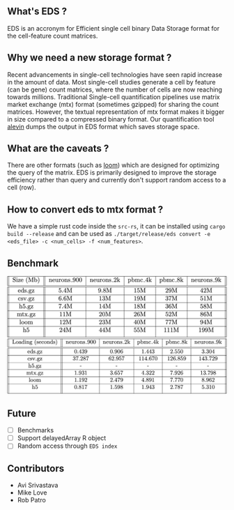 ## What's EDS ?
EDS is an accronym for Efficient single cell binary Data Storage format for the cell-feature count matrices.

## Why we need a new storage format ?
Recent advancements in single-cell technologies have seen rapid increase in the amount of data. Most single-cell studies generate a cell by feature (can be gene) count matrices, where the number of cells are now reaching towards millions. Traditional Single-cell quantification pipelines use matrix market exchange (mtx) format (sometimes gzipped) for sharing the count matrices. However, the textual representation of mtx format makes it bigger in size compared to a compressed binary format. Our quantification tool [alevin](https://combine-lab.github.io/alevin-tutorial/) dumps the output in EDS format which saves storage space.


## What are the caveats ?
There are other formats (such as [loom](https://github.com/linnarsson-lab/loompy)) which are designed for optimizing the query of the matrix. EDS is primarily designed to improve the storage efficiency rather than query and currently don't support random access to a cell (row).

## How to convert eds to mtx format ?
We have a simple rust code inside the `src-rs`, it can be installed using `cargo build --release` and can be used as `./target/release/eds convert -e <eds_file> -c <num_cells> -f <num_features>`.

## Benchmark
![Disk Space](https://github.com/COMBINE-lab/EDS/blob/master/benchmarks/size.jpg)
![Loading time](https://github.com/COMBINE-lab/EDS/blob/master/benchmarks/time.jpg)

## Future 
- [ ] Benchmarks
- [ ] Support delayedArray R object
- [ ] Random access through `EDS index`

## Contributors
- Avi Srivastava
- Mike Love
- Rob Patro
